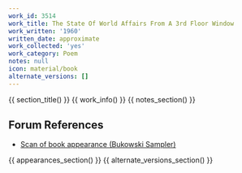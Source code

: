 ```yaml
---
work_id: 3514
work_title: The State Of World Affairs From A 3rd Floor Window
work_written: '1960'
written_date: approximate
work_collected: 'yes'
work_category: Poem
notes: null
icon: material/book
alternate_versions: []
---
```


{{ section_title() }}
{{ work_info() }}
{{ notes_section() }}
## Forum References
- [Scan of book appearance (Bukowski Sampler)](https://bukowskiforum.com/showthread.php?t=4891)

{{ appearances_section() }}
{{ alternate_versions_section() }}